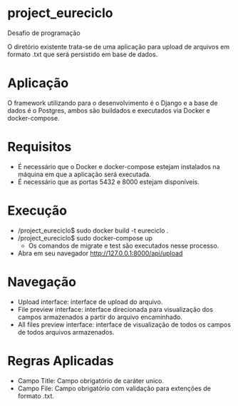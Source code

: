 # project_eureciclo
Desafio de programação

O diretório existente trata-se de uma aplicação para upload de arquivos em formato .txt que será persistido em base de dados.

# Aplicação

O framework utilizando para o desenvolvimento é o Django e a base de dados é o Postgres, ambos são buildados e executados via Docker e docker-compose.

# Requisitos
- É necessário que o Docker e docker-compose estejam instalados na máquina em que a aplicação será executada.
- É necessário que as portas 5432 e 8000 estejam disponíveis.

# Execução

- /project_eureciclo$ sudo docker build -t eureciclo .
- /project_eureciclo$ sudo docker-compose up
  - Os comandos de migrate e test são executados nesse processo.
- Abra em seu navegador http://127.0.0.1:8000/api/upload

# Navegação
- Upload interface: interface de upload do arquivo.
- File preview interface: interface direcionada para visualização dos campos armazenados a partir do arquivo encaminhado.
- All files preview interface: interface de visualização de todos os campos de todos arquivos armazenados.

# Regras Aplicadas
- Campo Title: Campo obrigatório de caráter unico.
- Campo File: Campo obrigatório com validação para extenções de formato .txt.
